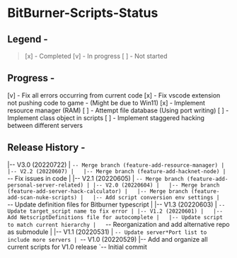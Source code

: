 # BitBurner-Scripts-Status

## Legend - 
> [x] - Completed
> [v] - In progress
> [ ] - Not started

## Progress - 
[v] - Fix all errors occurring from current code
[x] - Fix vscode extension not pushing code to game - (Might be due to Win11)
[x] - Implement resource manager (RAM)
[ ] - Attempt file database (Using port writing)
[ ] - Implement class object in scripts
[ ] - Implement staggered hacking between different servers

## Release History -
|-- V3.0 (20220722)
|   `-- Merge branch (feature-add-resource-manager)
|
|-- V2.2 (20220607)
|   |-- Merge branch (feature-add-hacknet-node)
|   `-- Fix issues in code
|
|-- V2.1 (20220605)
|   `-- Merge branch (feature-add-personal-server-related)
|
|-- V2.0 (20220604)
|   |-- Merge branch (feature-add-server-hack-calculator)
|   |-- Merge branch (feature-add-scan-nuke-scripts)
|   |-- Add script conversion env settings
|   `-- Update definition files for Bitburner typescript
|
|-- V1.3 (20220603)
|   `-- Update target_script name to fix error
|
|-- V1.2 (20220601)
|   |-- Add NetscriptDefinitions file for autocomplete
|   |-- Update script to match current hierarchy
|   `-- Reorganization and add alternative repo as submodule
|
|-- V1.1 (20220531)
|   `-- Update server*Port list to include more servers
|
`-- V1.0 (20220529)
    |-- Add and organize all current scripts for V1.0 release
    `-- Initial commit